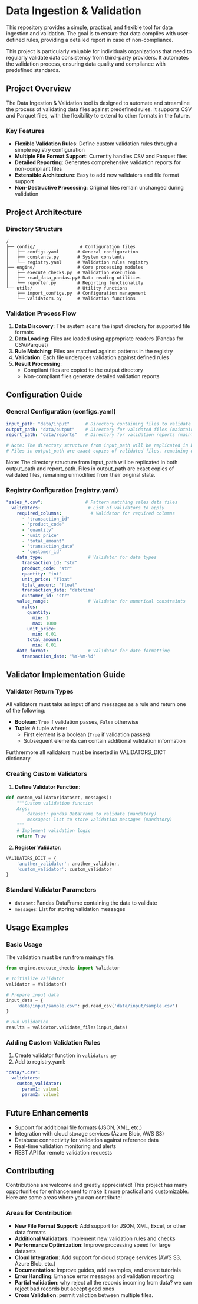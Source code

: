 # Data Ingestion & Validation

This repository provides a simple, practical, and flexible tool for data ingestion and validation. The goal is to ensure that data complies with user-defined rules, providing a detailed report in case of non-compliance.

This project is particularly valuable for individuals organizations that need to regularly validate data consistency from third-party providers. It automates the validation process, ensuring data quality and compliance with predefined standards.


## Project Overview

The Data Ingestion & Validation tool is designed to automate and streamline the process of validating data files against predefined rules. It supports CSV and Parquet files, with the flexibility to extend to other formats in the future.

### Key Features

* **Flexible Validation Rules**: Define custom validation rules through a simple registry configuration
* **Multiple File Format Support**: Currently handles CSV and Parquet files
* **Detailed Reporting**: Generates comprehensive validation reports for non-compliant files
* **Extensible Architecture**: Easy to add new validators and file format support
* **Non-Destructive Processing**: Original files remain unchanged during validation

## Project Architecture

### Directory Structure

```
/
├── config/                 # Configuration files
│   ├── configs.yaml       # General configuration
│   ├── constants.py       # System constants
│   └── registry.yaml      # Validation rules registry
├── engine/                # Core processing modules
│   ├── execute_checks.py  # Validation execution
│   ├── read_data_pandas.py# Data reading utilities
│   └── reporter.py        # Reporting functionality
└── utils/                 # Utility functions
    ├── import_configs.py  # Configuration management
    └── validators.py      # Validation functions
```

### Validation Process Flow

1. **Data Discovery**: The system scans the input directory for supported file formats
2. **Data Loading**: Files are loaded using appropriate readers (Pandas for CSV/Parquet)
3. **Rule Matching**: Files are matched against patterns in the registry
4. **Validation**: Each file undergoes validation against defined rules
5. **Result Processing**:
   * Compliant files are copied to the output directory
   * Non-compliant files generate detailed validation reports

## Configuration Guide

### General Configuration (configs.yaml)

```yaml
input_path: "data/input"      # Directory containing files to validate
output_path: "data/output"    # Directory for validated files (maintains input directory structure)
report_path: "data/reports"   # Directory for validation reports (maintains input directory structure)

# Note: The directory structure from input_path will be replicated in both output_path and report_path.
# Files in output_path are exact copies of validated files, remaining unmodified from their original state.
```
Note: The directory structure from input_path will be replicated in both output_path and report_path.
Files in output_path are exact copies of validated files, remaining unmodified from their original state.

### Registry Configuration (registry.yaml)

```yaml
"sales_*.csv":                # Pattern matching sales data files
  validators:                  # List of validators to apply
    required_columns:           # Validator for required columns
      - "transaction_id"
      - "product_code"
      - "quantity"
      - "unit_price"
      - "total_amount"
      - "transaction_date"
      - "customer_id"
    data_type:                 # Validator for data types
      transaction_id: "str"
      product_code: "str"
      quantity: "int"
      unit_price: "float"
      total_amount: "float"
      transaction_date: "datetime"
      customer_id: "str"
    value_range:               # Validator for numerical constraints
      rules:
        quantity:
          min: 1
          max: 1000
        unit_price:
          min: 0.01
        total_amount:
          min: 0.01
    date_format:               # Validator for date formatting
      transaction_date: "%Y-%m-%d"
```

## Validator Implementation Guide

### Validator Return Types

All validators must take as input df and messages as a rule and return one of the following:
* **Boolean**: `True` if validation passes, `False` otherwise
* **Tuple**: A tuple where:
  - First element is a boolean (`True` if validation passes)
  - Subsequent elements can contain additional validation information

Furthrermore all validators must be inserted in VALIDATORS_DICT dictionary.

### Creating Custom Validators

1. **Define Validator Function**:
```python
def custom_validator(dataset, messages):
    """Custom validation function
    Args:
        dataset: pandas DataFrame to validate (mandatory)
        messages: list to store validation messages (mandatory)
    """
    # Implement validation logic
    return True
```

2. **Register Validator**:
```python
VALIDATORS_DICT = {
    'another_validator': another_validator,
    'custom_validator': custom_validator
}
```

### Standard Validator Parameters

* `dataset`: Pandas DataFrame containing the data to validate
* `messages`: List for storing validation messages

## Usage Examples

### Basic Usage
The validation must be run from main.py file. 

```python
from engine.execute_checks import Validator

# Initialize validator
validator = Validator()

# Prepare input data
input_data = {
    'data/input/sample.csv': pd.read_csv('data/input/sample.csv')
}

# Run validation
results = validator.validate_files(input_data)
```

### Adding Custom Validation Rules

1. Create validator function in `validators.py`
2. Add to registry.yaml:
```yaml
"data/*.csv":
  validators:
    custom_validator:
      param1: value1
      param2: value2
```

## Future Enhancements

* Support for additional file formats (JSON, XML, etc.)
* Integration with cloud storage services (Azure Blob, AWS S3)
* Database connectivity for validation against reference data
* Real-time validation monitoring and alerts
* REST API for remote validation requests

## Contributing

Contributions are welcome and greatly appreciated! This project has many opportunities for enhancement to make it more practical and customizable. Here are some areas where you can contribute:

### Areas for Contribution

* **New File Format Support**: Add support for JSON, XML, Excel, or other data formats
* **Additional Validators**: Implement new validation rules and checks
* **Performance Optimization**: Improve processing speed for large datasets
* **Cloud Integration**: Add support for cloud storage services (AWS S3, Azure Blob, etc.)
* **Documentation**: Improve guides, add examples, and create tutorials
* **Error Handling**: Enhance error messages and validation reporting
* **Partial validation**: why reject all the records incoming from data? we can reject bad records but accept good ones
* **Cross Validation**: permit validtion between multiple files.
